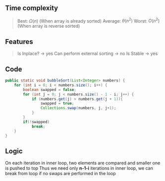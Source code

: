 ## Time complexity
> Best: $\Omega(n)$ (When array is already sorted)
> Average:  $\theta(n^2)$
> Worst: $O(n^2)$ (When array is reverse sorted)

## Features
>Is Inplace? -> yes
>Can perform external sorting -> no
>Is Stable -> yes

## Code
```java
public static void bubbleSort(List<Integer> numbers) {  
    for (int i = 0; i < numbers.size(); i++) {  
        boolean swapped = false;  
        for (int j = 0; j < numbers.size() - 1 - i; j++) {  
            if (numbers.get(j) > numbers.get(j + 1)){  
                swapped = true;  
                Collections.swap(numbers, j, j+1);  
            }  
        }  
        if(!swapped)  
            break;  
    }  
}
```

## Logic
On each iteration in inner loop, two elements are compared and smaller one is pushed to top
Thus we need only **n-1-i** iterations in inner loop, we can break from loop if no swaps are performed in the loop